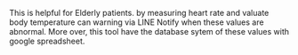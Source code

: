 This is helpful for Elderly patients.
by measuring heart rate and valuate body temperature can  warning  via LINE Notify when these values are abnormal.
More over, this tool have the database sytem of these values with google spreadsheet.  
